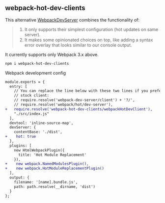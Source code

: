 webpack-hot-dev-clients
---

This alternative [WebpackDevServer](https://github.com/webpack/webpack-dev-server) combines the functionality of:

> 1. It only supports their simplest configuration (hot updates on same server).  
> 2. It makes some opinionated choices on top, like adding a syntax error overlay that looks similar to our console output.  

It currently supports only Webpack 3.x above.

```bash
npm i webpack-hot-dev-clients
```

Webpack development config

```diff
module.exports = {
  entry: [
    // You can replace the line below with these two lines if you prefer the
    // stock client:
    // require.resolve('webpack-dev-server/client') + '?/',
    // require.resolve('webpack/hot/dev-server'),
+   require.resolve('webpack-hot-dev-clients/webpackHotDevClient'),
    "./src/index.js"
  ],
  devtool: 'inline-source-map',
  devServer: {
    contentBase: './dist',
+    hot: true
  },
  plugins: [
    new HtmlWebpackPlugin({
      title: 'Hot Module Replacement'
    }),
+    new webpack.NamedModulesPlugin(),
+    new webpack.HotModuleReplacementPlugin()
  ],
  output: {
    filename: '[name].bundle.js',
    path: path.resolve(__dirname, 'dist')
  }
};
```